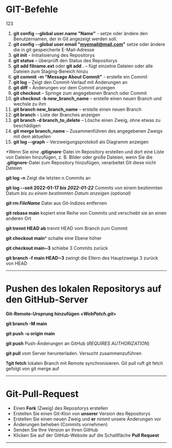 # GIT-Befehle
123
1. **git config --global user.name "Name"** - setze oder ändere den Benutzernamen, der in Git angezeigt werden soll.
2. **git config --global user.email "myemail@mail.com"** setze oder ändere die in git gespeicherte E-Mail-Adresse
3. **git init** - Initialisierung des Repositorys
4. **git status** – überprüft den Status des Repositorys
5. **git add filname.ext** oder **git add .** – fügt einzelne Dateien oder alle Dateien zum Staging-Bereich hinzu
6. **git commit -m "Message About Commit"** - erstelle ein Commit
7. **git log** – Zeigt den Commit-Verlauf mit Änderungen an
8. **git diff** – Änderungen vor dem Commit anzeigen
9. **git checkout _<BranchName oder die ersten Zeichen des Commit-Hashes>_** – Springe zum angegebenen Branch oder Commit
10. **git checkout -b new_branch_name** – erstelle einen neuen Branch und wechsle zu ihm
11. **git branch new_branch_name** – erstelle einen neuen Branch
13. **git branch** – Liste der Branches anzeigen
14. **git branch -d branch_to_delete** – Lösche einen Zweig, ohne etwas zu beschädigen
15. **git merge branch_name** – Zusammenführen des angegebenen Zweigs mit dem aktuellen
16. **git log --graph** – Verzweigungsprotokoll als Diagramm anzeigen

*Wenn Sie eine **.gitignore**-Datei im Repository erstellen und dort eine Liste von Dateien hinzufügen, z. B. Bilder oder große Dateien, wenn Sie die **.gitignore**-Datei zum Repository hinzufügen, verarbeitet Git diese nicht Dateien

**git log -n** Zeigt die letzten n Commits an

**git log --seit 2022-01-17 _bis 2022-01-22_** Commits von einem bestimmten Datum *bis zu einem bestimmten Datum anzeigen (optional)*

**git rm _FileName_** Datei aus Git-Indizes entfernen

**git rebase main** kopiert eine Reihe von Commits und verschiebt sie an einen anderen Ort

**git trennt HEAD ab** trennt HEAD vom Branch zum Commit

**git checkout main^** schalte eine Ebene höher

**git checkout main~3** schiebe 3 Commits zurück

**git branch -f main HEAD~3** zwingt die Eltern des Hauptzweigs 3 zurück von HEAD


***
# Pushen des lokalen Repositorys auf den GitHub-Server

**Git-Remote-Ursprung hinzufügen <_WebPatch.git_>**

**git branch -M main**

**git push -u origin main**

**git push** Push-Änderungen an GitHub (_REQUIRES AUTHORIZATION_)

**git pull** vom Server herunterladen. Versucht zusammenzuführen

**?git fetch** lokalen Branch mit Remote synchronisieren. Git pull ruft git fetch gefolgt von git merge auf
***
# Git-Pull-Request

- Einen **Fork** (Zweig) des Repositorys erstellen
- Erstellen Sie einen Git-Klon von **unserer** Version des Repositorys
- Erstellen Sie einen neuen Zweig und **er** nimmt unsere Änderungen vor
- Änderungen beheben (Commits vornehmen)
- Senden Sie Ihre Version an Ihren GitHub
- Klicken Sie auf der GitHub-Website auf die Schaltfläche **Pull Request**
***